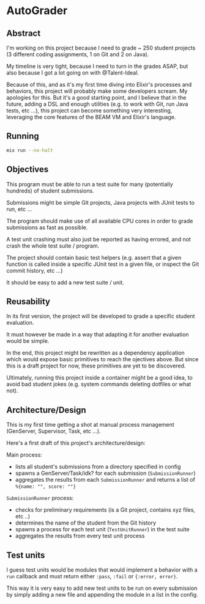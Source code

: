 # AutoGrader

## Abstract

I'm working on this project because I need to grade ~ 250 student projects
(3 different coding assignments, 1 on Git and 2 on Java).

My timeline is very tight, because I need to turn in the grades ASAP, but also
because I got a lot going on with @Talent-Ideal.

Because of this, and as it's my first time diving into Elixir's processes and
behaviors, this project will probably make some developers scream. My apologies
for this. But it's a good starting point, and I believe that in the future,
adding a DSL and enough utilities (e.g. to work with Git, run Java tests,
etc ...), this project can become something very interesting, leveraging the
core features of the BEAM VM and Elixir's language.

## Running

```bash
mix run --no-halt
```

## Objectives

This program must be able to run a test suite for many (potentially hundreds)
of student submissions.

Submissions might be simple Git projects, Java projects with JUnit tests to
run, etc ...

The program should make use of all available CPU cores in order to grade
submissions as fast as possible.

A test unit crashing must also just be reported as having errored, and not
crash the whole test suite / program.

The project should contain basic test helpers (e.g. assert that a given
function is called inside a specific JUnit test in a given file, or inspect
the Git commit history, etc ...)

It should be easy to add a new test suite / unit.

## Reusability

In its first version, the project will be developed to grade a specific
student evaluation.

It must however be made in a way that adapting it for another evaluation
would be simple.

In the end, this project might be rewritten as a dependency application which
would expose basic primitives to reach the ojectives above. But since this is
a draft project for now, these primitives are yet to be discovered.

Ultimately, running this project inside a container might be a good idea, to
avoid bad student jokes (e.g. system commands deleting dotfiles or what not).

## Architecture/Design

This is my first time getting a shot at manual process management (GenServer,
Supervisor, Task, etc ...).

Here's a first draft of this project's architecture/design:

Main process:
- lists all student's submissions from a directory specified
in config
- spawns a GenServer/Task/idk? for each submission (`SubmissionRunner`)
- aggregates the results from each `SubmissionRunner` and returns a list of
`%{name: "", score: ""}`

`SubmissionRunner` process:
  - checks for preliminary requirements (is a Git project, contains xyz files,
etc ..)
  - determines the name of the student from the Git
history
  - spawns a process for each test unit (`TestUnitRunner`) in
the test suite
  - aggregates the results from every test unit process

## Test units

I guess test units would be modules that would implement a behavior with a
`run` callback and must return either `:pass`, `:fail` or `{:error, error}`.

This way it is very easy to add new test units to be run on every submission by
simply adding a new file and appending the module in a list in the config.
